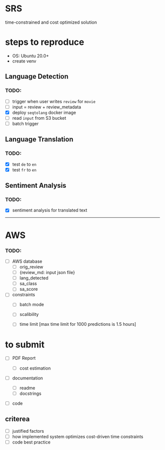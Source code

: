 # SRS

time-constrained and cost optimized solution

# steps to reproduce 

- OS: Ubuntu 20.0+
- create venv

## Language Detection

### TODO:
- [ ] trigger when user writes `review` for `movie`
- [ ] input = review + review_metadata 
- [x] deploy `seqtolang` docker image
- [ ] read `input` from S3 bucket
- [ ] batch trigger

## Language Translation

### TODO:
- [x] test `de` to `en`
- [x] test `fr` to `en`

## Sentiment Analysis

### TODO:
- [x] sentiment analysis for translated text

----

# AWS
### TODO:
 - [ ] AWS database
    - [ ] orig_review
    - [ ] {review_md: input json file}
    - [ ] lang_detected
    - [ ] sa_class
    - [ ] sa_score
 - [ ] constraints
    - [ ] batch mode
    - [ ] scalibility 
    - [ ] time limit [max time limit for 1000 predictions is 1.5 hours]


# to submit

- [ ] PDF Report 
   - [ ] cost estimation
- [ ] documentation 
   - [ ] readme
   - [ ] docstrings
- [ ] code


## criterea

- [ ] justified factors 
- [ ] how implemented system optimizes cost-driven time constraints
- [ ] code best practice